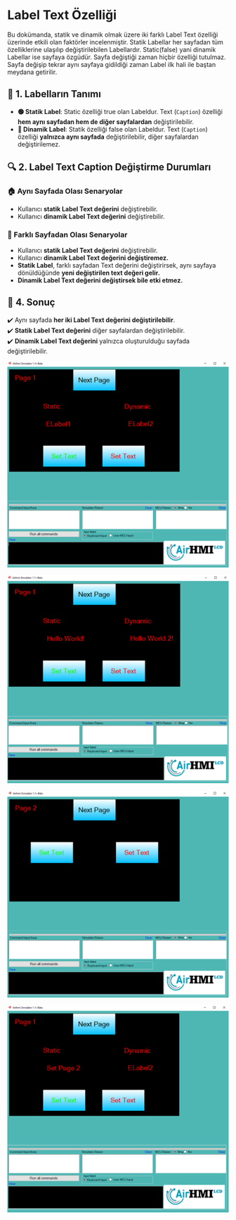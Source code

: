 # Label Text Özelliği

Bu dokümanda, statik ve dinamik olmak üzere iki farklı Label Text özelliği üzerinde etkili olan faktörler incelenmiştir.
Statik Labellar her sayfadan tüm özelliklerine ulaşılıp değiştirilebilen Labellardır. Static(false) yani dinamik Labellar ise sayfaya özgüdür.
Sayfa değiştiği zaman hiçbir özelliği tutulmaz. Sayfa değişip tekrar aynı sayfaya gidildiği zaman Label ilk hali ile baştan meydana getirilir. 

## 📌 1. Labelların Tanımı
- **🟢 Statik Label**: Static özelliği true olan Labeldur. Text (`Caption`) özelliği **hem aynı sayfadan hem de diğer sayfalardan** değiştirilebilir.
- **🔵 Dinamik Label**: Statik özelliği false olan Labeldur. Text (`Caption`) özelliği **yalnızca aynı sayfada** değiştirilebilir, diğer sayfalardan değiştirilemez.

## 🔍 2. Label Text Caption Değiştirme Durumları
### 🏠 Aynı Sayfada Olası Senaryolar
- Kullanıcı **statik Label Text değerini** değiştirebilir.
- Kullanıcı **dinamik Label Text değerini** değiştirebilir.


### 🔄 Farklı Sayfadan Olası Senaryolar
- Kullanıcı **statik Label Text değerini** değiştirebilir.
- Kullanıcı **dinamik Label Text değerini değiştiremez.**
- **Statik Label**, farklı sayfadan Text değerini değiştirirsek, aynı sayfaya dönüldüğünde **yeni değiştirilen text değeri gelir.**
- **Dinamik Label Text değerini değiştirsek bile etki etmez.**

## 🎯 4. Sonuç
✔️ Aynı sayfada **her iki Label Text değerini değiştirilebilir**.  
✔️ **Statik Label Text değerini** diğer sayfalardan değiştirilebilir.  
✔️ **Dinamik Label Text değerini** yalnızca oluşturulduğu sayfada değiştirilebilir.  


![Açıklama Metni](1.png)

![Açıklama Metni](2.png)

![Açıklama Metni](3.png)

![Açıklama Metni](4.png)



